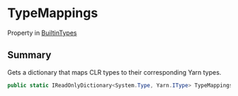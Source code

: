 # TypeMappings

Property in [BuiltinTypes](./)

## Summary

Gets a dictionary that maps CLR types to their corresponding Yarn types.

```csharp
public static IReadOnlyDictionary<System.Type, Yarn.IType> TypeMappings { get; };
```
